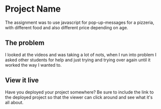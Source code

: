 # Project Name

The assignment was to use javascript for pop-up-messages for a pizzeria, with different food and also different price depending on age. 

## The problem

I looked at the videos and was taking a lot of nots, when I run into problem I asked other students for help and just trying and trying over again until it worked the way I wanted to. 

## View it live

Have you deployed your project somewhere? Be sure to include the link to the deployed project so that the viewer can click around and see what it's all about.
